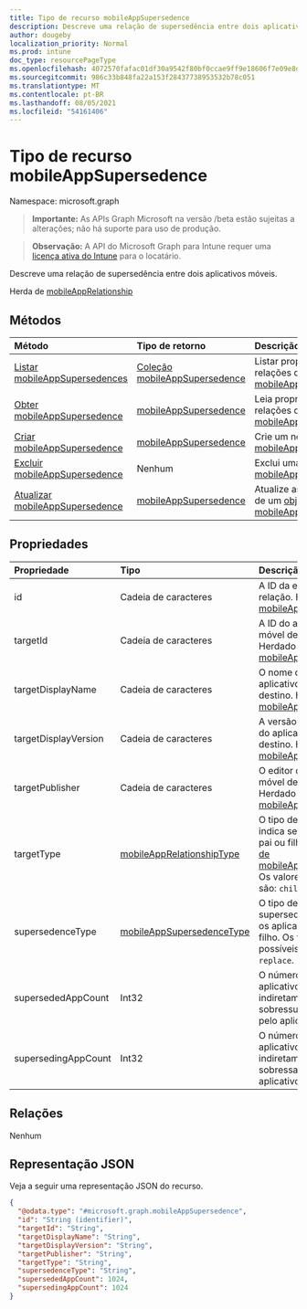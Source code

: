 ```yaml
---
title: Tipo de recurso mobileAppSupersedence
description: Descreve uma relação de supersedência entre dois aplicativos móveis.
author: dougeby
localization_priority: Normal
ms.prod: intune
doc_type: resourcePageType
ms.openlocfilehash: 4072570fafac01df30a9542f80bf0ccae9ff9e18606f7e09e8da3a822da04328
ms.sourcegitcommit: 986c33b848fa22a153f28437738953532b78c051
ms.translationtype: MT
ms.contentlocale: pt-BR
ms.lasthandoff: 08/05/2021
ms.locfileid: "54161406"
---
```

# <a name="mobileappsupersedence-resource-type"></a>Tipo de recurso mobileAppSupersedence

Namespace: microsoft.graph

> **Importante:** As APIs Graph Microsoft na versão /beta estão sujeitas a alterações; não há suporte para uso de produção.

> **Observação:** A API do Microsoft Graph para Intune requer uma [licença ativa do Intune](https://go.microsoft.com/fwlink/?linkid=839381) para o locatário.

Descreve uma relação de supersedência entre dois aplicativos móveis.


Herda de [mobileAppRelationship](../resources/intune-apps-mobileapprelationship.md)

## <a name="methods"></a>Métodos
|Método|Tipo de retorno|Descrição|
|:---|:---|:---|
|[Listar mobileAppSupersedences](../api/intune-apps-mobileappsupersedence-list.md)|[Coleção mobileAppSupersedence](../resources/intune-apps-mobileappsupersedence.md)|Listar propriedades e relações dos [objetos mobileAppSupersedence.](../resources/intune-apps-mobileappsupersedence.md)|
|[Obter mobileAppSupersedence](../api/intune-apps-mobileappsupersedence-get.md)|[mobileAppSupersedence](../resources/intune-apps-mobileappsupersedence.md)|Leia propriedades e relações do [objeto mobileAppSupersedence.](../resources/intune-apps-mobileappsupersedence.md)|
|[Criar mobileAppSupersedence](../api/intune-apps-mobileappsupersedence-create.md)|[mobileAppSupersedence](../resources/intune-apps-mobileappsupersedence.md)|Crie um novo [objeto mobileAppSupersedence.](../resources/intune-apps-mobileappsupersedence.md)|
|[Excluir mobileAppSupersedence](../api/intune-apps-mobileappsupersedence-delete.md)|Nenhum|Exclui uma [mobileAppSupersedence](../resources/intune-apps-mobileappsupersedence.md).|
|[Atualizar mobileAppSupersedence](../api/intune-apps-mobileappsupersedence-update.md)|[mobileAppSupersedence](../resources/intune-apps-mobileappsupersedence.md)|Atualize as propriedades de um [objeto mobileAppSupersedence.](../resources/intune-apps-mobileappsupersedence.md)|

## <a name="properties"></a>Propriedades
|Propriedade|Tipo|Descrição|
|:---|:---|:---|
|id|Cadeia de caracteres|A ID da entidade de relação. Herdado [de mobileAppRelationship](../resources/intune-apps-mobileapprelationship.md)|
|targetId|Cadeia de caracteres|A ID do aplicativo móvel de destino. Herdado [de mobileAppRelationship](../resources/intune-apps-mobileapprelationship.md)|
|targetDisplayName|Cadeia de caracteres|O nome de exibição do aplicativo móvel de destino. Herdado [de mobileAppRelationship](../resources/intune-apps-mobileapprelationship.md)|
|targetDisplayVersion|Cadeia de caracteres|A versão de exibição do aplicativo móvel de destino. Herdado [de mobileAppRelationship](../resources/intune-apps-mobileapprelationship.md)|
|targetPublisher|Cadeia de caracteres|O editor do aplicativo móvel de destino. Herdado [de mobileAppRelationship](../resources/intune-apps-mobileapprelationship.md)|
|targetType|[mobileAppRelationshipType](../resources/intune-apps-mobileapprelationshiptype.md)|O tipo de relação que indica se o destino é pai ou filho. Herdado [de mobileAppRelationship](../resources/intune-apps-mobileapprelationship.md). Os valores possíveis são: `child` e `parent`.|
|supersedenceType|[mobileAppSupersedenceType](../resources/intune-apps-mobileappsupersedencetype.md)|O tipo de relação de supersedência entre os aplicativos pai e filho. Os valores possíveis são: `update` e `replace`.|
|supersededAppCount|Int32|O número total de aplicativos, direta ou indiretamente, sobressumentados pelo aplicativo filho.|
|supersedingAppCount|Int32|O número total de aplicativos, direta ou indiretamente, sobressando o aplicativo pai.|

## <a name="relationships"></a>Relações
Nenhum

## <a name="json-representation"></a>Representação JSON
Veja a seguir uma representação JSON do recurso.
<!-- {
  "blockType": "resource",
  "keyProperty": "id",
  "@odata.type": "microsoft.graph.mobileAppSupersedence"
}
-->
``` json
{
  "@odata.type": "#microsoft.graph.mobileAppSupersedence",
  "id": "String (identifier)",
  "targetId": "String",
  "targetDisplayName": "String",
  "targetDisplayVersion": "String",
  "targetPublisher": "String",
  "targetType": "String",
  "supersedenceType": "String",
  "supersededAppCount": 1024,
  "supersedingAppCount": 1024
}
```




